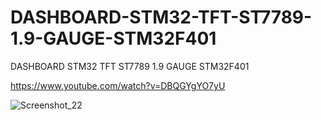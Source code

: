 # DASHBOARD-STM32-TFT-ST7789-1.9-GAUGE-STM32F401
DASHBOARD STM32 TFT ST7789 1.9 GAUGE STM32F401

https://www.youtube.com/watch?v=DBQGYgYO7yU

![Screenshot_22](https://github.com/offpic/DASHBOARD-STM32-TFT-ST7789-1.9-GAUGE-STM32F401/assets/31142397/69485b9f-9635-4c60-bad8-151634f8a120)
